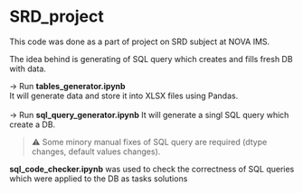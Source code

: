 # SRD_project

This code was done as a part of project on SRD subject at NOVA IMS.

The idea behind is generating of SQL query which creates and fills fresh DB with data.


-> Run **tables_generator.ipynb**  <br>
It will generate data and store it into XLSX files using Pandas.<br><br>
-> Run **sql_query_generator.ipynb** It will generate a singl SQL query which create a DB.<br>
> ⚠ Some minory manual fixes of SQL query are required (dtype changes, default values changes).


**sql_code_checker.ipynb** was used to check the correctness of SQL queries which were applied to the DB as tasks solutions
